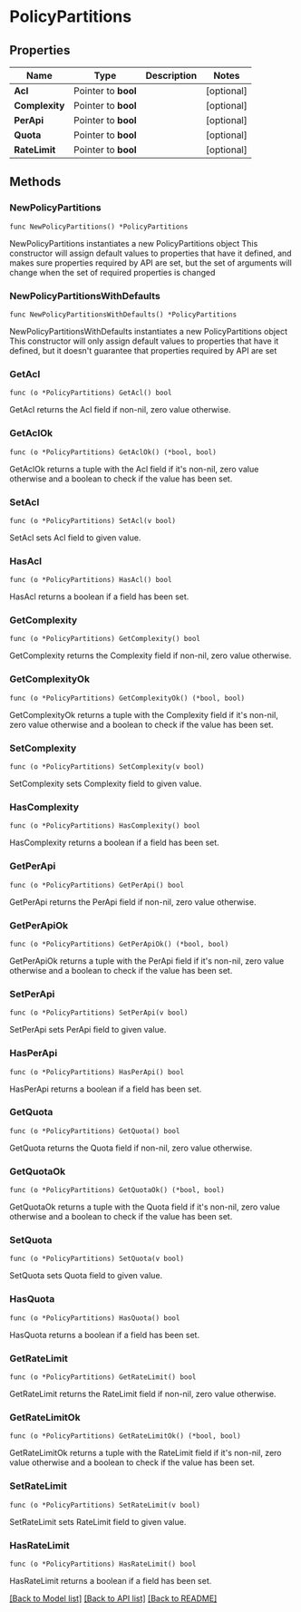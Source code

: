 # PolicyPartitions

## Properties

Name | Type | Description | Notes
------------ | ------------- | ------------- | -------------
**Acl** | Pointer to **bool** |  | [optional] 
**Complexity** | Pointer to **bool** |  | [optional] 
**PerApi** | Pointer to **bool** |  | [optional] 
**Quota** | Pointer to **bool** |  | [optional] 
**RateLimit** | Pointer to **bool** |  | [optional] 

## Methods

### NewPolicyPartitions

`func NewPolicyPartitions() *PolicyPartitions`

NewPolicyPartitions instantiates a new PolicyPartitions object
This constructor will assign default values to properties that have it defined,
and makes sure properties required by API are set, but the set of arguments
will change when the set of required properties is changed

### NewPolicyPartitionsWithDefaults

`func NewPolicyPartitionsWithDefaults() *PolicyPartitions`

NewPolicyPartitionsWithDefaults instantiates a new PolicyPartitions object
This constructor will only assign default values to properties that have it defined,
but it doesn't guarantee that properties required by API are set

### GetAcl

`func (o *PolicyPartitions) GetAcl() bool`

GetAcl returns the Acl field if non-nil, zero value otherwise.

### GetAclOk

`func (o *PolicyPartitions) GetAclOk() (*bool, bool)`

GetAclOk returns a tuple with the Acl field if it's non-nil, zero value otherwise
and a boolean to check if the value has been set.

### SetAcl

`func (o *PolicyPartitions) SetAcl(v bool)`

SetAcl sets Acl field to given value.

### HasAcl

`func (o *PolicyPartitions) HasAcl() bool`

HasAcl returns a boolean if a field has been set.

### GetComplexity

`func (o *PolicyPartitions) GetComplexity() bool`

GetComplexity returns the Complexity field if non-nil, zero value otherwise.

### GetComplexityOk

`func (o *PolicyPartitions) GetComplexityOk() (*bool, bool)`

GetComplexityOk returns a tuple with the Complexity field if it's non-nil, zero value otherwise
and a boolean to check if the value has been set.

### SetComplexity

`func (o *PolicyPartitions) SetComplexity(v bool)`

SetComplexity sets Complexity field to given value.

### HasComplexity

`func (o *PolicyPartitions) HasComplexity() bool`

HasComplexity returns a boolean if a field has been set.

### GetPerApi

`func (o *PolicyPartitions) GetPerApi() bool`

GetPerApi returns the PerApi field if non-nil, zero value otherwise.

### GetPerApiOk

`func (o *PolicyPartitions) GetPerApiOk() (*bool, bool)`

GetPerApiOk returns a tuple with the PerApi field if it's non-nil, zero value otherwise
and a boolean to check if the value has been set.

### SetPerApi

`func (o *PolicyPartitions) SetPerApi(v bool)`

SetPerApi sets PerApi field to given value.

### HasPerApi

`func (o *PolicyPartitions) HasPerApi() bool`

HasPerApi returns a boolean if a field has been set.

### GetQuota

`func (o *PolicyPartitions) GetQuota() bool`

GetQuota returns the Quota field if non-nil, zero value otherwise.

### GetQuotaOk

`func (o *PolicyPartitions) GetQuotaOk() (*bool, bool)`

GetQuotaOk returns a tuple with the Quota field if it's non-nil, zero value otherwise
and a boolean to check if the value has been set.

### SetQuota

`func (o *PolicyPartitions) SetQuota(v bool)`

SetQuota sets Quota field to given value.

### HasQuota

`func (o *PolicyPartitions) HasQuota() bool`

HasQuota returns a boolean if a field has been set.

### GetRateLimit

`func (o *PolicyPartitions) GetRateLimit() bool`

GetRateLimit returns the RateLimit field if non-nil, zero value otherwise.

### GetRateLimitOk

`func (o *PolicyPartitions) GetRateLimitOk() (*bool, bool)`

GetRateLimitOk returns a tuple with the RateLimit field if it's non-nil, zero value otherwise
and a boolean to check if the value has been set.

### SetRateLimit

`func (o *PolicyPartitions) SetRateLimit(v bool)`

SetRateLimit sets RateLimit field to given value.

### HasRateLimit

`func (o *PolicyPartitions) HasRateLimit() bool`

HasRateLimit returns a boolean if a field has been set.


[[Back to Model list]](../README.md#documentation-for-models) [[Back to API list]](../README.md#documentation-for-api-endpoints) [[Back to README]](../README.md)


